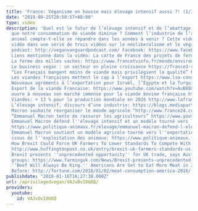 ```yaml
---
title: 'France: Véganisme en hausse mais élevage intensif aussi ?! (1/3)'
date: "2019-09-25T20:50:57+08:00"
type: video
description: 'Quel est le futur de l’élevage intensif et de l’abattage en France alors
  que notre consommation de viande diminue ? Comment l’industrie de l’agriculture
  animal compte-t-elle se répandre dans les années à venir ? Cette video est la première
  vidéo dans une série de trois vidéos sur le néoliberalisme et le véganisme. Mon
  podcast: http://veganvanguardpodcast.com/ Facebook: https://www.facebook.com/aprivilegedvegan/
  Liens mentionné dans la vidéo: La carte de France des projets de fermes-usines https://reporterre.net/La-carte-de-France-des-projets-de
  La ferme des milles vaches: https://www.francetvinfo.fr/monde/environnement/video-mega-fermes-faut-il-craindre-lelevage-intensif_730987.html
  Le business vegan : un secteur en pleine croissance https://france3-regions.francetvinfo.fr/paris-ile-de-france/business-vegan-secteur-pleine-croissance-1288061.html
  “Les Français mangent moins de viande mais privilégient la qualité” https://www.lci.fr/conso-argent/les-francais-mangent-moins-de-viande-mais-privilegient-la-qualite-2070329.html
  Les viandes françaises mettent le cap à l’export https://www.lsa-conso.fr/les-viandes-francaises-mettent-le-cap-a-l-export,246489
  Nouveaux agréments à l’exportation pour Israël, l’Égypte et la Turquie: http://www.lafranceagricole.fr/actualites/elevage/viande-rouge-nouveaux-agrements-alexportation-pour-israel-legypte-et-la-turquie-1,0,2840877931.html
  Export de la viande Francaise: https://www.youtube.com/watch?v=AuB88mFOcvA La Chine
  ouvre à nouveau son marché immense pour la viande bovine française http://www.web-agri.fr/observatoire_marches/article/la-chine-ouvre-a-nouveau-son-marche-immense-pour-la-viande-bovine-francaise-1929-132997.html
  Viandes: + 13 % pour la production mondiale en 2026 http://www.lafranceagricole.fr/actualites/viandes-13-pour-la-production-mondiale-en-2026-1,1,3731693385.html
  L’élevage intensif, discours d’une industrie: https://blogs.mediapart.fr/clement-helary/blog/291115/l-elevage-intensif-discours-d-une-industrie
  Macron souhaite réorganiser le monde agricole “http://www.france24.com/fr/20171012-france-economie-macron-exploitants-agriculture-grande-surface-prix-reforme”
  “Emmanuel Macron tente de rassurer les agriculteurs” https://www.youtube.com/watch?v=3z3J48DPdTs
  Emmanuel Macron défend l''élevage intensif et un modèle tourné vers l’exportation:
  https://www.politique-animaux.fr/elevage/emmanuel-macron-defend-l-elevage-intensif-et-un-modele-tourne-vers-l-exportation
  Emmanuel Macron soutient un modèle agricole tourné vers l''exportation de produits
  issus de l''exploitation des animaux: https://www.politique-animaux.fr/elevage/emmanuel-macron-soutient-un-modele-agricole-tourne-vers-l-exportation-de-produits-issus-de-l
  How Brexit Could Force UK Farmers To Lower Standards To Compete With US Meat Market:
  http://www.huffingtonpost.co.uk/entry/brexit-uk-farmers-standards-us-meat-market-stanley-johnson_uk_59d72cade4b0f6eed34f71c0
  Brexit presents ''unprecedented opportunity'' for UK trade, says Australian farm
  groups: https://www.farminguk.com/News/Brexit-presents-unprecedented-opportunity-for-UK-trade-says-Australian-farm-groups_47195.html
  ''Beef Will Always Be King.'' Americans Are Set to Eat More Meat in 2018 Than Ever
  Before: http://fortune.com/2018/01/02/meat-consumption-america-2018/'
publishdate: "2018-01-16T16:27:38.000Z"
url: /aprivilegedvegan/VAJvOvI0U8Q/
providers:
  youtube:
    id: VAJvOvI0U8Q
---
```

